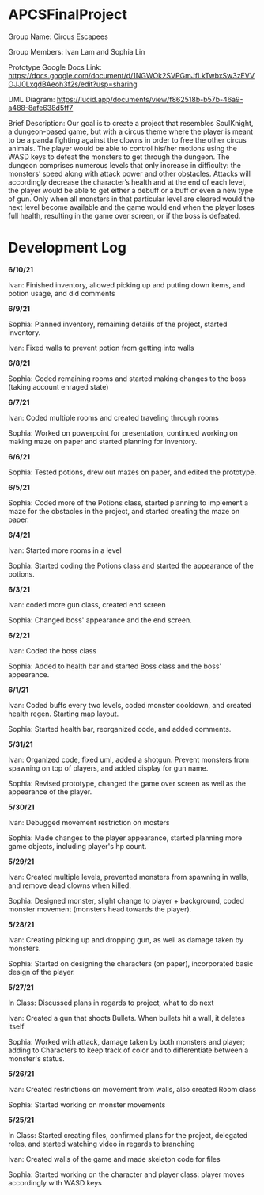 # APCSFinalProject

Group Name: Circus Escapees

Group Members: Ivan Lam and Sophia Lin

Prototype Google Docs Link: https://docs.google.com/document/d/1NGWOk2SVPGmJfLkTwbxSw3zEVVOJJ0LxqdBAeoh3f2s/edit?usp=sharing

UML Diagram: https://lucid.app/documents/view/f862518b-b57b-46a9-a488-8afe638d5ff7

Brief Description:
Our goal is to create a project that resembles SoulKnight, a dungeon-based game, but with a circus theme where the player is meant to be a panda fighting against the clowns in order to free the other circus animals. The player would be able to control his/her motions using the WASD keys to defeat the monsters to get through the dungeon. The dungeon comprises numerous levels that only increase in difficulty: the monsters’ speed along with attack power and other obstacles. Attacks will accordingly decrease the character’s health and at the end of each level, the player would be able to get either a debuff or a buff or even a new type of gun. Only when all monsters in that particular level are cleared would the next level become available and the game would end when the player loses full health, resulting in the game over screen, or if the boss is defeated. 


# Development Log
**6/10/21**

Ivan: Finished inventory, allowed picking up and putting down items, and potion usage, and did comments

**6/9/21**

Sophia: Planned inventory, remaining detaiils of the project, started inventory.

Ivan: Fixed walls to prevent potion from getting into walls

**6/8/21**

Sophia: Coded remaining rooms and started making changes to the boss (taking account enraged state)

**6/7/21**

Ivan: Coded multiple rooms and created traveling through rooms

Sophia: Worked on powerpoint for presentation, continued working on making maze on paper and started planning for inventory.

**6/6/21**

Sophia: Tested potions, drew out mazes on paper, and edited the prototype.

**6/5/21**

Sophia: Coded more of the Potions class, started planning to implement a maze for the obstacles in the project, and started creating the maze on paper.

**6/4/21**

Ivan: Started more rooms in a level

Sophia: Started coding the Potions class and started the appearance of the potions.

**6/3/21**

Ivan: coded more gun class, created end screen 

Sophia: Changed boss' appearance and the end screen.

**6/2/21**

Ivan: Coded the boss class

Sophia: Added to health bar and started Boss class and the boss' appearance.

**6/1/21**

Ivan: Coded buffs every two levels, coded monster cooldown, and created health regen. Starting map layout.

Sophia: Started health bar, reorganized code, and added comments.

**5/31/21**

Ivan: Organized code, fixed uml, added a shotgun. Prevent monsters from spawning on top of players, and added display for gun name.

Sophia: Revised prototype, changed the game over screen as well as the appearance of the player.

**5/30/21**

Ivan: Debugged movement restriction on mosters

Sophia: Made changes to the player appearance, started planning more game objects, including player's hp count.

**5/29/21** 

Ivan: Created multiple levels, prevented monsters from spawning in walls, and remove dead clowns when killed.

Sophia: Designed monster, slight change to player + background, coded monster movement (monsters head towards the player).

**5/28/21**

Ivan: Creating picking up and dropping gun, as well as damage taken by monsters.

Sophia: Started on designing the characters (on paper), incorporated basic design of the player.

**5/27/21**

In Class: Discussed plans in regards to project, what to do next

Ivan: Created a gun that shoots Bullets. When bullets hit a wall, it deletes itself

Sophia: Worked with attack, damage taken by both monsters and player; adding to Characters to keep track of color and to differentiate between a monster's status.

**5/26/21**

Ivan: Created restrictions on movement from walls, also created Room class

Sophia: Started working on monster movements

**5/25/21**

In Class: Started creating files, confirmed plans for the project, delegated roles, and started watching video in regards to branching

Ivan: Created walls of the game and made skeleton code for files

Sophia: Started working on the character and player class: player moves accordingly with WASD keys


